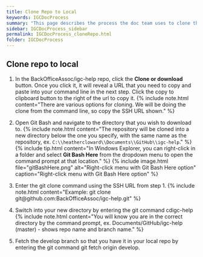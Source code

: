 ```yaml
---
title: Clone Repo to Local
keywords: IGCDocProcess
summary: "This page describes the process the doc team uses to clone the igc-help GitHub repo to their laptops."
sidebar: IGCDocProcess_sidebar
permalink: IGCDocProcess_cloneRepo.html
folder: IGCDocProcess
---
```

Clone repo to local
-------------------

1. In the BackOfficeAssoc/igc-help repo, click the **Clone or download** button. Once you click it, it will reveal a URL that you need to copy and paste into your command line in the next step. Click the copy to clipboard button to the right of the url to copy it.
   {% include note.html content="There are various options for cloning. We will be doing the clone from the command line, so copy the SSH URL shown." %}

2.  Open Git Bash and navigate to the directory that you wish to download to.
    {% include note.html content="The repository will be cloned into a new directory below the one you specify, with the same name as the repository, ex.  `C:\\heathercloward\\Documents\\GitHub\\igc-help`." %}
    {% include tip.html content="In Windows Explorer, you can right-click in a folder and select **Git Bash Here** from the dropdown menu to open the command prompt at that location." %}
    {% include image.html file="gitBashHere.png" alt="Right-click menu with Git Bash Here option" caption="Right-click menu with Git Bash Here option" %}

3.  Enter the git clone command using the SSH URL from step 1.
    {% include note.html content="Example: git clone git\@github.com:BackOfficeAssoc/igc-help.git" %}

4.  Switch into your new directory by entering the git command cdigc-help
    {% include note.html content="You will know you are in the correct directory by the command prompt, ex. Documents/GitHub/igc-help (master) - shows repo name and branch name." %}

5.  Fetch the develop branch so that you have it in your local repo by entering the git command git fetch origin develop.
